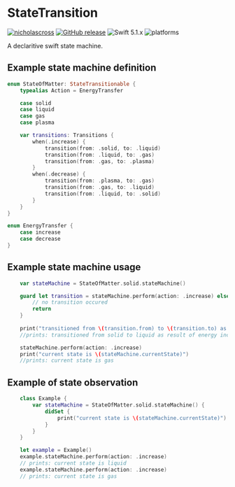 # StateTransition
[![nicholascross](https://circleci.com/gh/nicholascross/StateTransition.svg?style=svg)](https://app.circleci.com/pipelines/github/nicholascross/StateTransition)
[![GitHub release](https://img.shields.io/github/release/nicholascross/StateTransition.svg)](https://github.com/nicholascross/StateTransition/releases) 
![Swift 5.1.x](https://img.shields.io/badge/Swift-5-orange.svg) 
![platforms](https://img.shields.io/badge/platforms-iOS%20%7C%20macOS%20%7C%20watchOS%20%7C%20tvOS%20-lightgrey.svg)

A declaritive swift state machine.

## Example state machine definition

```swift
enum StateOfMatter: StateTransitionable {
    typealias Action = EnergyTransfer

    case solid
    case liquid
    case gas
    case plasma

    var transitions: Transitions {
        when(.increase) {
            transition(from: .solid, to: .liquid)
            transition(from: .liquid, to: .gas)
            transition(from: .gas, to: .plasma)
        }
        when(.decrease) {
            transition(from: .plasma, to: .gas)
            transition(from: .gas, to: .liquid)
            transition(from: .liquid, to: .solid)
        }
    }
}

enum EnergyTransfer {
    case increase
    case decrease
}
```

## Example state machine usage

```swift
    var stateMachine = StateOfMatter.solid.stateMachine()

    guard let transition = stateMachine.perform(action: .increase) else {
        // no transition occured
        return
    }
    
    print("transitioned from \(transition.from) to \(transition.to) as result of energy \(transition.action)")
    //prints: transitioned from solid to liquid as result of energy increase

    stateMachine.perform(action: .increase)
    print("current state is \(stateMachine.currentState)")
    //prints: current state is gas
```

## Example of state observation

```swift
    class Example {
        var stateMachine = StateOfMatter.solid.stateMachine() {
            didSet {
                print("current state is \(stateMachine.currentState)")
            }
        }
    }

    let example = Example()
    example.stateMachine.perform(action: .increase)
    // prints: current state is liquid
    example.stateMachine.perform(action: .increase)
    // prints: current state is gas
``` 
